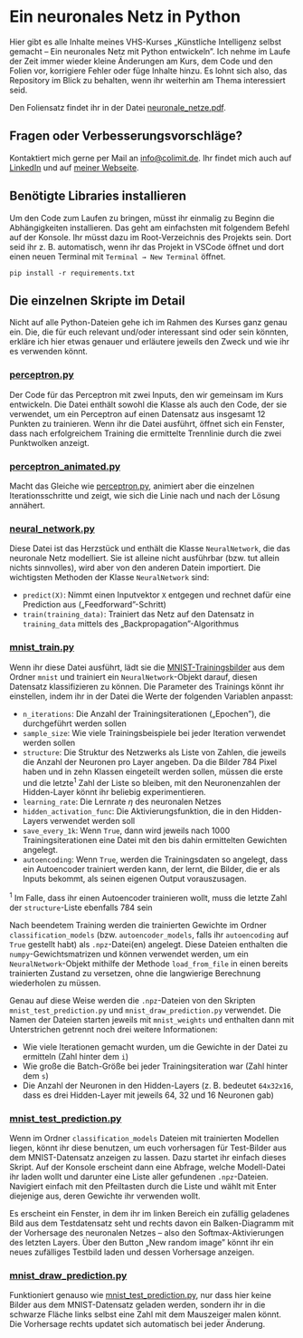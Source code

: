 # Ein neuronales Netz in Python

Hier gibt es alle Inhalte meines VHS-Kurses „Künstliche Intelligenz selbst gemacht – Ein neuronales Netz mit Python entwickeln”. Ich nehme im Laufe der Zeit immer wieder kleine Änderungen am Kurs, dem Code und den Folien vor, korrigiere Fehler oder füge Inhalte hinzu. Es lohnt sich also, das Repository im Blick zu behalten, wenn ihr weiterhin am Thema interessiert seid.

Den Foliensatz findet ihr in der Datei [neuronale_netze.pdf](neuronale_netze.pdf).

## Fragen oder Verbesserungsvorschläge?

Kontaktiert mich gerne per Mail an [info@colimit.de](mailto:info@colimit.de). Ihr findet mich auch auf [LinkedIn](https://www.linkedin.com/in/richard-wotzlaw-8653b688/) und auf [meiner Webseite](https://colimit.de).

## Benötigte Libraries installieren

Um den Code zum Laufen zu bringen, müsst ihr einmalig zu Beginn die Abhängigkeiten installieren. Das geht am einfachsten mit folgendem Befehl auf der Konsole. Ihr müsst dazu im Root-Verzeichnis des Projekts sein. Dort seid ihr z. B. automatisch, wenn ihr das Projekt in VSCode öffnet und dort einen neuen Terminal mit `Terminal → New Terminal` öffnet.

```console
pip install -r requirements.txt
```

## Die einzelnen Skripte im Detail

Nicht auf alle Python-Dateien gehe ich im Rahmen des Kurses ganz genau ein. Die, die für euch relevant und/oder interessant sind oder sein könnten, erkläre ich hier etwas genauer und erläutere jeweils den Zweck und wie ihr es verwenden könnt.

### [perceptron.py](perceptron.py)

Der Code für das Perceptron mit zwei Inputs, den wir gemeinsam im Kurs entwickeln. Die Datei enthält sowohl die Klasse als auch den Code, der sie verwendet, um ein Perceptron auf einen Datensatz aus insgesamt 12 Punkten zu trainieren. Wenn ihr die Datei ausführt, öffnet sich ein Fenster, dass nach erfolgreichem Training die ermittelte Trennlinie durch die zwei Punktwolken anzeigt.

### [perceptron_animated.py](perceptron_animated.py)

Macht das Gleiche wie [perceptron.py](perceptron.py), animiert aber die einzelnen Iterationsschritte und zeigt, wie sich die Linie nach und nach der Lösung annähert.

### [neural_network.py](neural_network.py)

Diese Datei ist das Herzstück und enthält die Klasse `NeuralNetwork`, die das neuronale Netz modelliert. Sie ist alleine nicht ausführbar (bzw. tut allein nichts sinnvolles), wird aber von den anderen Datein importiert. Die wichtigsten Methoden der Klasse `NeuralNetwork` sind:

- `predict(X)`: Nimmt einen Inputvektor `X` entgegen und rechnet dafür eine Prediction aus („Feedforward”-Schritt)
- `train(training_data)`: Trainiert das Netz auf den Datensatz in `training_data` mittels des „Backpropagation”-Algorithmus

### [mnist_train.py](mnist_train.py)

Wenn ihr diese Datei ausführt, lädt sie die [MNIST-Trainingsbilder](https://en.wikipedia.org/wiki/MNIST_database) aus dem Ordner `mnist` und trainiert ein `NeuralNetwork`-Objekt darauf, diesen Datensatz klassifizieren zu können. Die Parameter des Trainings könnt ihr einstellen, indem ihr in der Datei die Werte der folgenden Variablen anpasst:

- `n_iterations`: Die Anzahl der Trainingsiterationen („Epochen”), die durchgeführt werden sollen
- `sample_size`: Wie viele Trainingsbeispiele bei jeder Iteration verwendet werden sollen
- `structure`: Die Struktur des Netzwerks als Liste von Zahlen, die jeweils die Anzahl der Neuronen pro Layer angeben. Da die Bilder 784 Pixel haben und in zehn Klassen eingeteilt werden sollen, müssen die erste und die letzte<sup>1</sup> Zahl der Liste so bleiben, mit den Neuronenzahlen der Hidden-Layer könnt ihr beliebig experimentieren.
- `learning_rate`: Die Lernrate $\eta$ des neuronalen Netzes
- `hidden_activation_func`: Die Aktivierungsfunktion, die in den Hidden-Layers verwendet werden soll
- `save_every_1k`: Wenn `True`, dann wird jeweils nach 1000 Trainingsiterationen eine Datei mit den bis dahin ermittelten Gewichten angelegt.
- `autoencoding`: Wenn `True`, werden die Trainingsdaten so angelegt, dass ein Autoencoder trainiert werden kann, der lernt, die Bilder, die er als Inputs bekommt, als seinen eigenen Output vorauszusagen.

<sup>1</sup> Im Falle, dass ihr einen Autoencoder trainieren wollt, muss die letzte Zahl der `structure`-Liste ebenfalls 784 sein

Nach beendetem Training werden die trainierten Gewichte im Ordner `classification_models` (bzw. `autoencoder_models`, falls ihr `autoencoding` auf `True` gestellt habt) als `.npz`-Datei(en) angelegt. Diese Dateien enthalten die `numpy`-Gewichtsmatrizen und können verwendet werden, um ein `NeuralNetwork`-Objekt mithilfe der Methode `load_from_file` in einen bereits trainierten Zustand zu versetzen, ohne die langwierige Berechnung wiederholen zu müssen.

Genau auf diese Weise werden die `.npz`-Dateien von den Skripten `mnist_test_prediction.py` und `mnist_draw_prediction.py` verwendet. Die Namen der Dateien starten jeweils mit `mnist_weights` und enthalten dann mit Unterstrichen getrennt noch drei weitere Informationen:

- Wie viele Iterationen gemacht wurden, um die Gewichte in der Datei zu ermitteln (Zahl hinter dem `i`)
- Wie große die Batch-Größe bei jeder Trainingsiteration war (Zahl hinter dem `s`)
- Die Anzahl der Neuronen in den Hidden-Layers (z. B. bedeutet `64x32x16`, dass es drei Hidden-Layer mit jeweils 64, 32 und 16 Neuronen gab)

### [mnist_test_prediction.py](mnist_test_prediction.py)

Wenn im Ordner `classification_models` Dateien mit trainierten Modellen liegen, könnt ihr diese benutzen, um euch vorhersagen für Test-Bilder aus dem MNIST-Datensatz anzeigen zu lassen. Dazu startet ihr einfach dieses Skript. Auf der Konsole erscheint dann eine Abfrage, welche Modell-Datei ihr laden wollt und darunter eine Liste aller gefundenen `.npz`-Dateien. Navigiert einfach mit den Pfeiltasten durch die Liste und wählt mit Enter diejenige aus, deren Gewichte ihr verwenden wollt.

Es erscheint ein Fenster, in dem ihr im linken Bereich ein zufällig geladenes Bild aus dem Testdatensatz seht und rechts davon ein Balken-Diagramm mit der Vorhersage des neuronalen Netzes – also den Softmax-Aktivierungen des letzten Layers. Über den Button „New random image” könnt ihr ein neues zufälliges Testbild laden und dessen Vorhersage anzeigen.

### [mnist_draw_prediction.py](mnist_draw_prediction.py)

Funktioniert genauso wie [mnist_test_prediction.py](mnist_test_prediction.py), nur dass hier keine Bilder aus dem MNIST-Datensatz geladen werden, sondern ihr in die schwarze Fläche links selbst eine Zahl mit dem Mauszeiger malen könnt. Die Vorhersage rechts updatet sich automatisch bei jeder Änderung.